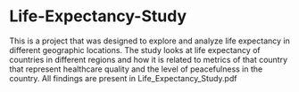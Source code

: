 # Life-Expectancy-Study

This is a project that was designed to explore and analyze life expectancy in different geographic locations. The study looks at life expectancy of countries in different regions and how it is related to metrics of that country that represent healthcare quality and the level of peacefulness in the country. All findings are present in Life_Expectancy_Study.pdf 